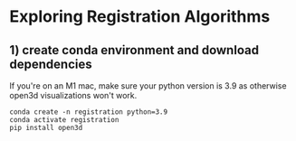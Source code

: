 # Exploring Registration Algorithms

## 1) create conda environment and download dependencies
If you're on an M1 mac, make sure your python version is 3.9 as otherwise open3d visualizations won't work.
```
conda create -n registration python=3.9
conda activate registration
pip install open3d 
```